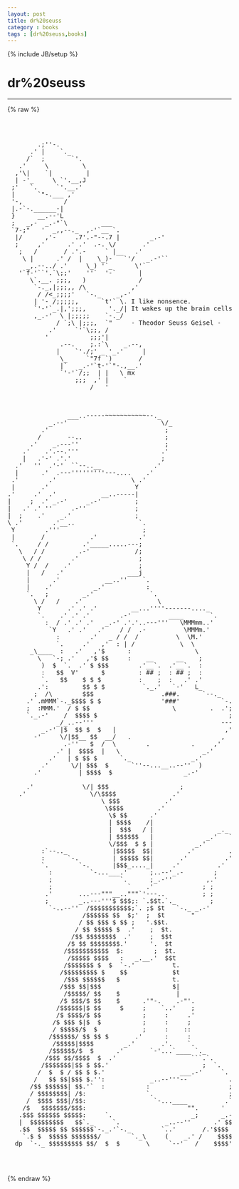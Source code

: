 ```yaml
---
layout: post
title: dr%20seuss
category : books
tags : [dr%20seuss,books]
---
```

{% include JB/setup %}
# dr%20seuss
---
{% raw %}
<pre>



        .;&#039;&#039;-.
      .&#039; |    `._
     /`  ;       `&#039;.
   .&#039;     \         \
  ,&#039;\|    `|         |
  | -&#039;_     \ `&#039;.__,J
 ;&#039;   `.     `&#039;.__.&#039;
 |      `&quot;-.___ ,&#039;
 &#039;-,           /
 |.-`-.______-|
 }      __.--&#039;L
 ;   _,-  _.-&quot;`\         ___
 `7-;&quot;   &#039;  _,,--._  ,-&#039;`__ `.
  |/      ,&#039;-     .7&#039;.-&quot;--.7 |        _.-&#039;
  ;     ,&#039;      .&#039; .&#039;  .-. \/       .&#039;
   ;   /       / .&#039;.-     ` |__   .&#039;
    \ |      .&#039; /  |    \_)-   `&#039;/   _.-&#039;``
     _,.--../ .&#039;     \_) &#039;`_      \&#039;`
   &#039;`f-&#039;``&#039;.`\;;&#039;    &#039;&#039;`  &#039;-`      |
      \`.__. ;;;,   )              /
       `-._,|;;;,, /\            ,&#039;
        / /&lt;_;;;;&#039;   `-._    _,-&#039;
       | &#039;- /;;;;;,      `t&#039;` \. I like nonsence.
       `&#039;-&#039;`_.|,&#039;;;;,      &#039;._/| It wakes up the brain cells!
       ,_.-&#039;  \ |;;;;;    `-._/
             / `;\ |;;;,  `&quot;     - Theodor Seuss Geisel -
           .&#039;     `&#039;`\;;, /
          &#039;           ;;;&#039;|
              .--.    ;.:`\    _.--,
             |    `&#039;./;&#039; _ &#039;_.&#039;     |
              \_     `&quot;7f `)       /
              |`   _.-&#039;`t-&#039;`&quot;-.,__.&#039;
              `&#039;-&#039;`/;;  | |   \ mx
                  ;;;  ,&#039; |    `
                      /   &#039; 



                ___..-----~~~~~~~~~~~--._
           _.--&#039;                         \/_
         .&#039;                               ;
        /       --..                      ;
      .&#039;    _.---&#039;&#039;                       ;
    .&#039;    .&#039;.--.&#039;&#039;&#039;                      .&#039;
    |   .&#039;-&#039; .&#039;.&#039;                        ;
  .&#039;   &#039;&#039;  .&#039;-&#039;  ``--..__              .&#039;
  |      .&#039;  .---&#039;&#039;&#039;&#039;&#039;&#039;&#039;&#039;&#039;---....    .&#039;
 .&#039;        .&#039;                    \ .&#039;
 |       .&#039;                       Y
.&#039;     .&#039;  .&#039;            __..-----|
|     ;  .&#039; _.-&#039;     _.-&#039;         ;
|   .&#039; .&#039; &#039;&#039;     .-&#039;&#039;             ;
|  ;    .&#039;    _.&#039;                 ;
\ .&#039;        .&#039;__..                 `.
 Y        .&#039;&#039;&#039;                      ;
 |       /            .&#039;           .&#039;
 `.     / /         .&#039;_____.....---;
   \   / /         .-&#039;            /;
    \ / /        .&#039;                ;
     Y /  /    .&#039;                  ;
     |   /   .&#039;                 ___j
     |      .&#039;            __..&#039;&#039;    `.
     |    .&#039;           _.&#039;           :
     `.   ;         _.&#039;               `.
       \ /   /    .&#039;                    \
        Y       .&#039; .&#039; .&#039;         __...&#039;&#039;&#039;&#039;-------...._
        `.    .&#039; .&#039; .&#039;        .-&#039;          ____       `.
          :  / .&#039; .&#039; .&#039;   _.-&#039; .&#039;.&#039;..---&#039;&#039;&#039;   \MMMmm..&#039;
           `Y   .&#039; .&#039;   .&#039;    / /  .-          \MMMm.&#039;
             :        .&#039;   _ / /  /          \  \M.&#039;
             `.     .&#039;   ,&#039;  : | /            \  \
      _\____  :   .&#039;   ,&#039;$      :                 \
        \   `-; .&#039;   ,&#039;$ $$     :    __      __    ;
         )  $  `.  .&#039; $ $$$        .&#039;__`.  .&#039;__`.  :
         :   $$  V&#039;      $         : ## ;  : ## ;  :
         `.   $$    $ $ $          :    ;  :   .&#039; .&#039;
        .&#039;:         $$ $ $          `._.&#039;   `-&#039;   L_                   __
       ;  /\        $$$                  .###.      `--._       _. --&#039;&#039;
     .&#039; .mMMM`-._$$$$ $ $                &#039;###&#039;           `-.--&#039;&#039;
     ;  :MMM.&#039;  / $ $$                      \         .  .&#039;;
     `._.-&#039;    /  $$$$ $                                   ;
             _/_..--&#039;&#039;&#039;                                  ---....__
         _.-&#039; |$  $$ $  $   |                             ,&#039;      ``--..__
       -&#039;     \/|$$__ $$  __/   .                        ,
               .-&#039;&#039;   $  /  \        .           .     ,&#039;
             .&#039; |  $$$$  |   \                      _.&#039;
           .&#039;   | $ $$ $      `._                _.&#039;
         .&#039;      \/| $$$  $      `&#039;&#039;--...__..--&#039;&#039;  )
       .&#039;          | $$$$  $                   _.-&#039;

     .&#039;             \/| $$$                   ;
   .&#039;                 \/\$$$$               .&#039;
                         \ $$$            .&#039;
                          \$$$$         .&#039;
                           \$ $$      .&#039;
                           | $$$$    /|
                           |  $$$   / |                 _._
                           | $$$$$$   |              _.&#039;   `.
                           \/$$$  $ $ |           _.&#039;       ;
         :`--.._            |$$$$$  $$|         .&#039;         .&#039;
         :      `-.         | $$$$$ $$|       .&#039;          .&#039;
         `.        `-.      |$$$_...._|     .&#039;          .&#039;
           :          `-...___.&#039;      ;..--&#039;_.-        ;
           ;                  `.      ;_.-&#039;&#039;         ,.&#039;
           ;                    `    .&#039;             ; ;
          .&#039;       ...---&quot;&quot;&quot;__..&quot;&quot;&quot;`&#039;---..          ; ;
          ;        _..---&#039;&#039;&#039;$ $$$;: `.$$t.`._         ;
           `-..--&#039;&#039;  /$$$$$$$$$$$;`. ;$ $t   `-._ _.-&#039;
                    /$$$$$$ $$  $;&#039;  ;  $t       &quot;
                   / $$ $$$ $ $$ ;   &#039;.$$t.
                  / $$ $$$$$ $  .&#039;    ;  $t.
                 /$$ $$$$$$$$  .&#039;     ;  $$t
                /$ $$ $$$$$$$$.&#039;      &#039;.  $t
               /$$$$$$$$$$$  $:        ;  $t.
                /$$$$$ $$$$   :   _.__.&#039;  $$t
               /$$$$$$$ $  $  `-.&#039;          t.
              /$$$$$$$$$ $    $$            $t
               /$$$ $$$$$$   $              t.
              /$$$ $$|$$$                   $|
               /$$$$$/ $$    $               |
              /$ $$$/$ $$    $      .&#039;&quot;-.    .-&quot;&#039;.
             /$$$$$$|$ $$     $     ;    `..&#039;    ;
             /$ $$$$/$ $$           ;     :     .&#039;
            /$ $$$ $|$  $           ;     :     ;
            / $$$$$/$  $            ;     :    ::
           /$$$$$$/ $$ $$ $       .&#039;      :     :
            /$$$$$|$$$$        _.&#039;       .&#039;.    `.
           /$$$$$$/$  $      .&#039;       `-&#039;...`____ `._
          /$$$ $$/$$$$  $  .&#039;                    ```.`.
         /$$$$$$$|$$ $ $$.&#039;                         ;  `.
        /  $  $ / $$ $ $.&#039;                    ___.-&#039;     `.
       /   $$ $$|$$$ $.&#039;&#039;:            _..--&#039;&#039;&#039;--           .
      /$$ $$$$$$| $$.&#039;`  :           :                     ;
      / $$$$$$$$| /$:                `.                    ;
     /  $$$$ $$$|/$$:                  `-...____          .`.
    /$   $$$$$$$/$$$:                           &quot;&quot;.      &#039;  ;
   .$$$ $$$$$$ $$$$$:     `.                     _;      _.-&#039;
   |  $$$$$$$$$   $$`._     `.            _..--&#039;&#039;      .&#039; $$;
   .$$  $$$$$ $$ $$$$$$`-._.&#039;`-._        `..&#039;       /.&#039;$$$$ ;
    `.$ $  $$$$$ $$$$$$$/        `._\     (    _.&#039; /    $$$$;
  dp  `-._ $$$$$$$$$ $$/  $  $       \     `--&#039;   /    $$$$&#039;


 </pre>
{% endraw %}
